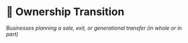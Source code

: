 # 🔄 Ownership Transition
*Businesses planning a sale, exit, or generational transfer (in whole or in part)*